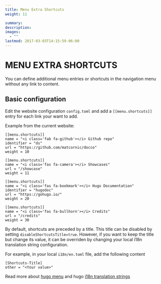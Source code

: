```yaml
---
title: Menu Extra Shortcuts
weight: 11

summary:
description: 
images: 
  - ""
lastmod: 2017-03-03T14:15:59-06:00
---
```


# MENU EXTRA SHORTCUTS

You can define additional menu entries or shortcuts in the navigation menu without any link to content.

## Basic configuration

Edit the website configuration `config.toml` and add a `[[menu.shortcuts]]` entry for each link your want to add.

Example from the current website:

```
[[menu.shortcuts]] 
name = "<i class='fab fa-github'></i> Github repo"
identifier = "ds"
url = "https://github.com/matcornic/docco"
weight = 10

[[menu.shortcuts]]
name = "<i class='fas fa-camera'></i> Showcases"
url = "/showcase"
weight = 11

[[menu.shortcuts]]
name = "<i class='fas fa-bookmark'></i> Hugo Documentation"
identifier = "hugodoc"
url = "https://gohugo.io/"
weight = 20

[[menu.shortcuts]]
name = "<i class='fas fa-bullhorn'></i> Credits"
url = "/credits"
weight = 30
```

By default, shortcuts are preceded by a title. This title can be disabled by setting `disableShortcutsTitle=true`. However, if you want to keep the title but change its value, it can be overriden by changing your local i18n translation string configuration.

For example, in your local `i18n/en.toml` file, add the following content

```
[Shortcuts-Title]
other = "<Your value>"
```
Read more about [hugo menu](https://gohugo.io/extras/menus/) and hugo [i18n translation strings](https://gohugo.io/content-management/multilingual/#menus)